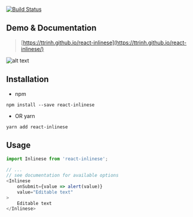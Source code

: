[![Build Status](https://travis-ci.org/ttrinh/tie.svg?branch=master)](https://travis-ci.org/ttrinh/tie)

## Demo & Documentation
> [https://ttrinh.github.io/react-inlinese](https://ttrinh.github.io/react-inlinese/)

![alt text](https://ttrinh.github.io/react-inlinese/assets/react-inlinese.gif "react-inlinese")

## Installation
- npm
```
npm install --save react-inlinese
```

- OR yarn
```
yarn add react-inlinese
```

## Usage
```js
import Inlinese from 'react-inlinese';

// ...
// see documentation for available options
<Inlinese
    onSubmit={value => alert(value)}
    value="Editable text"
>
    Editable text
</Inlinese>
```